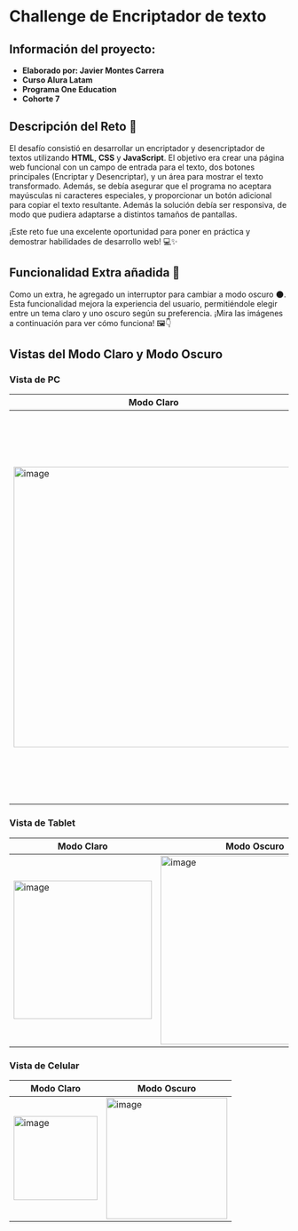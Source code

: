 # Challenge de Encriptador de texto
## Información del proyecto:
- **Elaborado por: Javier Montes Carrera**
- **Curso Alura Latam**
- **Programa One Education**
- **Cohorte 7**

## Descripción del Reto 🚀

El desafío consistió en desarrollar un encriptador y desencriptador de textos utilizando **HTML**, **CSS** y **JavaScript**. El objetivo era crear una página web funcional con un campo de entrada para el texto, dos botones principales (Encriptar y Desencriptar), y un área para mostrar el texto transformado. Además, se debía asegurar que el programa no aceptara mayúsculas ni caracteres especiales, y proporcionar un botón adicional para copiar el texto resultante. Además la solución debía ser responsiva, de modo que pudiera adaptarse a distintos tamaños de pantallas.

¡Este reto fue una excelente oportunidad para poner en práctica y demostrar habilidades de desarrollo web! 💻✨


## Funcionalidad Extra añadida 🌟

Como un extra, he agregado un interruptor para cambiar a modo oscuro 🌑. Esta funcionalidad mejora la experiencia del usuario, permitiéndole elegir entre un tema claro y uno oscuro según su preferencia. ¡Mira las imágenes a continuación para ver cómo funciona! 🖼️👇

## Vistas del Modo Claro y Modo Oscuro

### Vista de PC

| Modo Claro | Modo Oscuro |
| --- | --- |
| <img width="505" alt="image" src="https://github.com/javiermontescarrera/oracle-alura-encriptador-texto/assets/7554008/172c29b4-4e9b-4f16-8bf0-2b89dc09c63d"> | <img width="702" alt="image" src="https://github.com/javiermontescarrera/oracle-alura-encriptador-texto/assets/7554008/cd61985a-cc57-418b-8a0d-be93a3b23331"> |

### Vista de Tablet

| Modo Claro | Modo Oscuro |
| --- | --- |
| <img width="249" alt="image" src="https://github.com/javiermontescarrera/oracle-alura-encriptador-texto/assets/7554008/f3457dbb-ac30-486d-a1fe-4c119a567a24"> | <img width="340" alt="image" src="https://github.com/javiermontescarrera/oracle-alura-encriptador-texto/assets/7554008/25073d4f-11d5-4893-bbe8-12ebd702ac93"> |

### Vista de Celular

| Modo Claro | Modo Oscuro |
| --- | --- |
| <img width="151" alt="image" src="https://github.com/javiermontescarrera/oracle-alura-encriptador-texto/assets/7554008/2e6f922c-a43b-4cc0-be93-7e2237fd8ff9"> | <img width="218" alt="image" src="https://github.com/javiermontescarrera/oracle-alura-encriptador-texto/assets/7554008/6041ba87-f2fd-484c-803b-1a54ac856352"> |